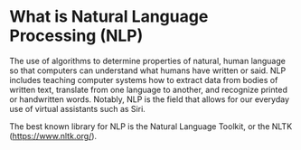 # What is Natural Language Processing (NLP)

The use of algorithms to determine properties of natural, human language so that computers can understand what humans have written or said. NLP includes teaching computer systems how to extract data from bodies of written text, translate from one language to another, and recognize printed or handwritten words. Notably, NLP is the field that allows for our everyday use of virtual assistants such as Siri.



The best known library for NLP is the Natural Language Toolkit, or the NLTK (https://www.nltk.org/).

